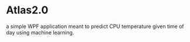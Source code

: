 # Atlas2.0

a simple WPF application meant to predict CPU temperature given time of day using machine learning.
